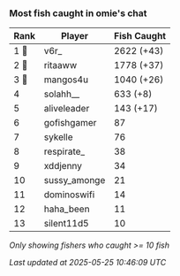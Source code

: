 ### Most fish caught in omie's chat
| Rank | Player | Fish Caught |
|------|--------|-----------|
| 1 🥇  | v6r_  | 2622 (+43) |
| 2 🥈  | ritaaww  | 1778 (+37) |
| 3 🥉  | mangos4u  | 1040 (+26) |
| 4  | solahh__  | 633 (+8) |
| 5  | aliveleader  | 143 (+17) |
| 6  | gofishgamer  | 87 |
| 7  | sykelle  | 76 |
| 8  | respirate_  | 38 |
| 9  | xddjenny  | 34 |
| 10  | sussy_amonge  | 21 |
| 11  | dominoswifi  | 14 |
| 12  | haha_been  | 11 |
| 13  | silent11d5  | 10 |

_Only showing fishers who caught >= 10 fish_

_Last updated at 2025-05-25 10:46:09 UTC_